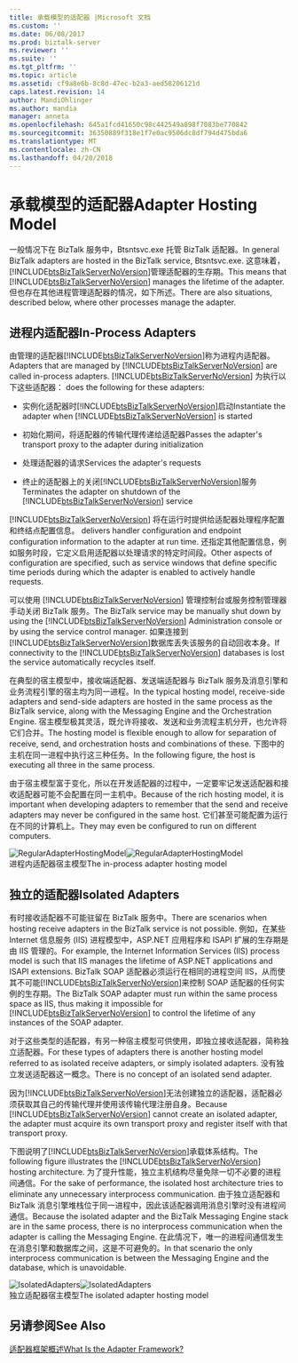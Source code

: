 ```yaml
---
title: 承载模型的适配器 |Microsoft 文档
ms.custom: ''
ms.date: 06/08/2017
ms.prod: biztalk-server
ms.reviewer: ''
ms.suite: ''
ms.tgt_pltfrm: ''
ms.topic: article
ms.assetid: cf9a8e6b-8c8d-47ec-b2a3-aed58206121d
caps.latest.revision: 14
author: MandiOhlinger
ms.author: mandia
manager: anneta
ms.openlocfilehash: 645a1fcd41650c98c442549a898f7083be770842
ms.sourcegitcommit: 36350889f318e1f7e0ac9506dc8df794d475bda6
ms.translationtype: MT
ms.contentlocale: zh-CN
ms.lasthandoff: 04/20/2018
---
```

# <a name="adapter-hosting-model"></a><span data-ttu-id="00504-102">承载模型的适配器</span><span class="sxs-lookup"><span data-stu-id="00504-102">Adapter Hosting Model</span></span>
<span data-ttu-id="00504-103">一般情况下在 BizTalk 服务中，Btsntsvc.exe 托管 BizTalk 适配器。</span><span class="sxs-lookup"><span data-stu-id="00504-103">In general BizTalk adapters are hosted in the BizTalk service, Btsntsvc.exe.</span></span> <span data-ttu-id="00504-104">这意味着，[!INCLUDE[btsBizTalkServerNoVersion](../includes/btsbiztalkservernoversion-md.md)]管理适配器的生存期。</span><span class="sxs-lookup"><span data-stu-id="00504-104">This means that [!INCLUDE[btsBizTalkServerNoVersion](../includes/btsbiztalkservernoversion-md.md)] manages the lifetime of the adapter.</span></span> <span data-ttu-id="00504-105">但也存在其他进程管理适配器的情况，如下所述。</span><span class="sxs-lookup"><span data-stu-id="00504-105">There are also situations, described below, where other processes manage the adapter.</span></span>  
  
## <a name="in-process-adapters"></a><span data-ttu-id="00504-106">进程内适配器</span><span class="sxs-lookup"><span data-stu-id="00504-106">In-Process Adapters</span></span>  
 <span data-ttu-id="00504-107">由管理的适配器[!INCLUDE[btsBizTalkServerNoVersion](../includes/btsbiztalkservernoversion-md.md)]称为进程内适配器。</span><span class="sxs-lookup"><span data-stu-id="00504-107">Adapters that are managed by [!INCLUDE[btsBizTalkServerNoVersion](../includes/btsbiztalkservernoversion-md.md)] are called in-process adapters.</span></span> [!INCLUDE[btsBizTalkServerNoVersion](../includes/btsbiztalkservernoversion-md.md)]<span data-ttu-id="00504-108"> 为执行以下这些适配器：</span><span class="sxs-lookup"><span data-stu-id="00504-108"> does the following for these adapters:</span></span>  
  
-   <span data-ttu-id="00504-109">实例化适配器时[!INCLUDE[btsBizTalkServerNoVersion](../includes/btsbiztalkservernoversion-md.md)]启动</span><span class="sxs-lookup"><span data-stu-id="00504-109">Instantiate the adapter when [!INCLUDE[btsBizTalkServerNoVersion](../includes/btsbiztalkservernoversion-md.md)] is started</span></span>  
  
-   <span data-ttu-id="00504-110">初始化期间，将适配器的传输代理传递给适配器</span><span class="sxs-lookup"><span data-stu-id="00504-110">Passes the adapter's transport proxy to the adapter during initialization</span></span>  
  
-   <span data-ttu-id="00504-111">处理适配器的请求</span><span class="sxs-lookup"><span data-stu-id="00504-111">Services the adapter's requests</span></span>  
  
-   <span data-ttu-id="00504-112">终止的适配器上的关闭[!INCLUDE[btsBizTalkServerNoVersion](../includes/btsbiztalkservernoversion-md.md)]服务</span><span class="sxs-lookup"><span data-stu-id="00504-112">Terminates the adapter on shutdown of the [!INCLUDE[btsBizTalkServerNoVersion](../includes/btsbiztalkservernoversion-md.md)] service</span></span>  
  
 [!INCLUDE[btsBizTalkServerNoVersion](../includes/btsbiztalkservernoversion-md.md)]<span data-ttu-id="00504-113"> 将在运行时提供给适配器处理程序配置和终结点配置信息。</span><span class="sxs-lookup"><span data-stu-id="00504-113"> delivers handler configuration and endpoint configuration information to the adapter at run time.</span></span> <span data-ttu-id="00504-114">还指定其他配置信息，例如服务时段，它定义启用适配器以处理请求的特定时间段。</span><span class="sxs-lookup"><span data-stu-id="00504-114">Other aspects of configuration are specified, such as service windows that define specific time periods during which the adapter is enabled to actively handle requests.</span></span>  
  
 <span data-ttu-id="00504-115">可以使用 [!INCLUDE[btsBizTalkServerNoVersion](../includes/btsbiztalkservernoversion-md.md)] 管理控制台或服务控制管理器手动关闭 BizTalk 服务。</span><span class="sxs-lookup"><span data-stu-id="00504-115">The BizTalk service may be manually shut down by using the [!INCLUDE[btsBizTalkServerNoVersion](../includes/btsbiztalkservernoversion-md.md)] Administration console or by using the service control manager.</span></span> <span data-ttu-id="00504-116">如果连接到[!INCLUDE[btsBizTalkServerNoVersion](../includes/btsbiztalkservernoversion-md.md)]数据库丢失该服务的自动回收本身。</span><span class="sxs-lookup"><span data-stu-id="00504-116">If connectivity to the [!INCLUDE[btsBizTalkServerNoVersion](../includes/btsbiztalkservernoversion-md.md)] databases is lost the service automatically recycles itself.</span></span>  
  
 <span data-ttu-id="00504-117">在典型的宿主模型中，接收端适配器、发送端适配器与 BizTalk 服务及消息引擎和业务流程引擎的宿主均为同一进程。</span><span class="sxs-lookup"><span data-stu-id="00504-117">In the typical hosting model, receive-side adapters and send-side adapters are hosted in the same process as the BizTalk service, along with the Messaging Engine and the Orchestration Engine.</span></span> <span data-ttu-id="00504-118">宿主模型极其灵活，既允许将接收、发送和业务流程主机分开，也允许将它们合并。</span><span class="sxs-lookup"><span data-stu-id="00504-118">The hosting model is flexible enough to allow for separation of receive, send, and orchestration hosts and combinations of these.</span></span> <span data-ttu-id="00504-119">下图中的主机在同一进程中执行这三种任务。</span><span class="sxs-lookup"><span data-stu-id="00504-119">In the following figure, the host is executing all three in the same process.</span></span>  
  
 <span data-ttu-id="00504-120">由于宿主模型富于变化，所以在开发适配器的过程中，一定要牢记发送适配器和接收适配器可能不会配置在同一主机中。</span><span class="sxs-lookup"><span data-stu-id="00504-120">Because of the rich hosting model, it is important when developing adapters to remember that the send and receive adapters may never be configured in the same host.</span></span> <span data-ttu-id="00504-121">它们甚至可能配置为运行在不同的计算机上。</span><span class="sxs-lookup"><span data-stu-id="00504-121">They may even be configured to run on different computers.</span></span>  
  
 <span data-ttu-id="00504-122">![](../core/media/regularadapterhostingmodel.gif "RegularAdapterHostingModel")</span><span class="sxs-lookup"><span data-stu-id="00504-122">![](../core/media/regularadapterhostingmodel.gif "RegularAdapterHostingModel")</span></span>  
<span data-ttu-id="00504-123">进程内适配器宿主模型</span><span class="sxs-lookup"><span data-stu-id="00504-123">The in-process adapter hosting model</span></span>  
  
## <a name="isolated-adapters"></a><span data-ttu-id="00504-124">独立的适配器</span><span class="sxs-lookup"><span data-stu-id="00504-124">Isolated Adapters</span></span>  
 <span data-ttu-id="00504-125">有时接收适配器不可能驻留在 BizTalk 服务中。</span><span class="sxs-lookup"><span data-stu-id="00504-125">There are scenarios when hosting receive adapters in the BizTalk service is not possible.</span></span> <span data-ttu-id="00504-126">例如，在某些 Internet 信息服务 (IIS) 进程模型中，ASP.NET 应用程序和 ISAPI 扩展的生存期是由 IIS 管理的。</span><span class="sxs-lookup"><span data-stu-id="00504-126">For example, the Internet Information Services (IIS) process model is such that IIS manages the lifetime of ASP.NET applications and ISAPI extensions.</span></span> <span data-ttu-id="00504-127">BizTalk SOAP 适配器必须运行在相同的进程空间 IIS，从而使其不可能[!INCLUDE[btsBizTalkServerNoVersion](../includes/btsbiztalkservernoversion-md.md)]来控制 SOAP 适配器的任何实例的生存期。</span><span class="sxs-lookup"><span data-stu-id="00504-127">The BizTalk SOAP adapter must run within the same process space as IIS, thus making it impossible for [!INCLUDE[btsBizTalkServerNoVersion](../includes/btsbiztalkservernoversion-md.md)] to control the lifetime of any instances of the SOAP adapter.</span></span>  
  
 <span data-ttu-id="00504-128">对于这些类型的适配器，有另一种宿主模型可供使用，即独立接收适配器，简称独立适配器。</span><span class="sxs-lookup"><span data-stu-id="00504-128">For these types of adapters there is another hosting model referred to as isolated receive adapters, or simply isolated adapters.</span></span> <span data-ttu-id="00504-129">没有独立发送适配器这一概念。</span><span class="sxs-lookup"><span data-stu-id="00504-129">There is no concept of an isolated send adapter.</span></span>  
  
 <span data-ttu-id="00504-130">因为[!INCLUDE[btsBizTalkServerNoVersion](../includes/btsbiztalkservernoversion-md.md)]无法创建独立的适配器，适配器必须获取其自己的传输代理并使用该传输代理注册自身。</span><span class="sxs-lookup"><span data-stu-id="00504-130">Because [!INCLUDE[btsBizTalkServerNoVersion](../includes/btsbiztalkservernoversion-md.md)] cannot create an isolated adapter, the adapter must acquire its own transport proxy and register itself with that transport proxy.</span></span>  
  
 <span data-ttu-id="00504-131">下图说明了[!INCLUDE[btsBizTalkServerNoVersion](../includes/btsbiztalkservernoversion-md.md)]承载体系结构。</span><span class="sxs-lookup"><span data-stu-id="00504-131">The following figure illustrates the [!INCLUDE[btsBizTalkServerNoVersion](../includes/btsbiztalkservernoversion-md.md)] hosting architecture.</span></span> <span data-ttu-id="00504-132">为了提升性能，独立主机结构尽量免除一切不必要的进程间通信。</span><span class="sxs-lookup"><span data-stu-id="00504-132">For the sake of performance, the isolated host architecture tries to eliminate any unnecessary interprocess communication.</span></span> <span data-ttu-id="00504-133">由于独立适配器和 BizTalk 消息引擎堆栈位于同一进程中，因此该适配器调用消息引擎时没有进程间通信。</span><span class="sxs-lookup"><span data-stu-id="00504-133">Because the isolated adapter and the BizTalk Messaging Engine stack are in the same process, there is no interprocess communication when the adapter is calling the Messaging Engine.</span></span> <span data-ttu-id="00504-134">在此情况下，唯一的进程间通信发生在消息引擎和数据库之间，这是不可避免的。</span><span class="sxs-lookup"><span data-stu-id="00504-134">In that scenario the only interprocess communication is between the Messaging Engine and the database, which is unavoidable.</span></span>  
  
 <span data-ttu-id="00504-135">![](../core/media/isolatedadapters.gif "IsolatedAdapters")</span><span class="sxs-lookup"><span data-stu-id="00504-135">![](../core/media/isolatedadapters.gif "IsolatedAdapters")</span></span>  
<span data-ttu-id="00504-136">独立适配器宿主模型</span><span class="sxs-lookup"><span data-stu-id="00504-136">The isolated adapter hosting model</span></span>  
  
## <a name="see-also"></a><span data-ttu-id="00504-137">另请参阅</span><span class="sxs-lookup"><span data-stu-id="00504-137">See Also</span></span>  
 [<span data-ttu-id="00504-138">适配器框架概述</span><span class="sxs-lookup"><span data-stu-id="00504-138">What Is the Adapter Framework?</span></span>](../core/what-is-the-adapter-framework.md)